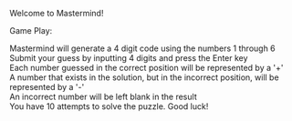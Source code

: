 Welcome to Mastermind!

Game Play:

Mastermind will generate a 4 digit code using the numbers 1 through 6<br/>
Submit your guess by inputting 4 digits and press the Enter key<br/>
Each number guessed in the correct position will be represented by a '+'<br/>
A number that exists in the solution, but in the incorrect position, will be represented by a '-'<br/>
An incorrect number will be left blank in the result<br/>
You have 10 attempts to solve the puzzle. Good luck!
